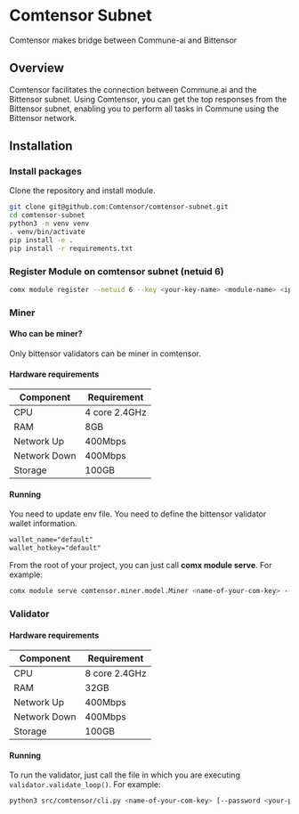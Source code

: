 # Comtensor Subnet

Comtensor makes bridge between Commune-ai and Bittensor

## Overview

Comtensor facilitates the connection between Commune.ai and the Bittensor subnet. Using Comtensor, you can get the top responses from the Bittensor subnet, enabling you to perform all tasks in Commune using the Bittensor network.

## Installation

### Install packages

Clone the repository and install module.
```sh
git clone git@github.com:Comtensor/comtensor-subnet.git
cd comtensor-subnet
python3 -m venv venv
. venv/bin/activate
pip install -e .
pip install -r requirements.txt
```

### Register Module on comtensor subnet (netuid 6)
```sh
comx module register --netuid 6 --key <your-key-name> <module-name> <ip> <port>
```

### Miner

#### Who can be miner?

Only bittensor validators can be miner in comtensor.

#### Hardware requirements

| Component    | Requirement   |
| ------------ | ------------- |
| CPU          | 4 core 2.4GHz |
| RAM          | 8GB           |
| Network Up   | 400Mbps       |
| Network Down | 400Mbps       |
| Storage      | 100GB         |

#### Running

You need to update env file. You need to define the bittensor validator wallet information.
```txt
wallet_name="default"
wallet_hotkey="default"
```

From the root of your project, you can just call **comx module serve**. For example:

```sh
comx module serve comtensor.miner.model.Miner <name-of-your-com-key> --subnets-whitelist 6 --ip <text> --port <number>
```

### Validator

#### Hardware requirements

| Component    | Requirement   |
| ------------ | ------------- |
| CPU          | 8 core 2.4GHz |
| RAM          | 32GB          |
| Network Up   | 400Mbps       |
| Network Down | 400Mbps       |
| Storage      | 100GB         |

#### Running

To run the validator, just call the file in which you are executing `validator.validate_loop()`. For example:

```sh
python3 src/comtensor/cli.py <name-of-your-com-key> [--password <your-password>]
```